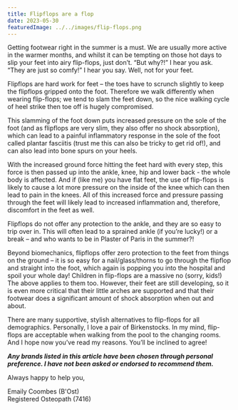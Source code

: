 ```yaml
---
title: Flipflops are a flop
date: 2023-05-30
featuredImage: ../../images/flip-flops.png
---
```


Getting footwear right in the summer is a must. We are usually more active in the warmer months, and whilst it can be tempting on those hot days to slip your feet into airy flip-flops, just don’t. “But why?!” I hear you ask. “They are just so comfy!” I hear you say. Well, not for your feet.

Flipflops are hard work for feet – the toes have to scrunch slightly to keep the flipflops gripped onto the foot. Therefore we walk differently when wearing flip-flops; we tend to slam the feet down, so the nice walking cycle of heel strike then toe off is hugely compromised.

This slamming of the foot down puts increased pressure on the sole of the foot (and as flipflops are very slim, they also offer no shock absorption), which can lead to a painful inflammatory response in the sole of the foot called plantar fasciitis (trust me this can also be tricky to get rid of!), and can also lead into bone spurs on your heels.

With the increased ground force hitting the feet hard with every step, this force is then passed up into the ankle, knee, hip and lower back - the whole body is affected. And if (like me) you have flat feet, the use of flip-flops is likely to cause a lot more pressure on the inside of the knee which can then lead to pain in the knees. All of this increased force and pressure passing through the feet will likely lead to increased inflammation and, therefore, discomfort in the feet as well.

Flipflops do not offer any protection to the ankle, and they are so easy to trip over in. This will often lead to a sprained ankle (if you’re lucky!) or a break – and who wants to be in Plaster of Paris in the summer?!

Beyond biomechanics, flipflops offer zero protection to the feet from things on the ground – it is so easy for a nail/glass/thorns to go through the flipflop and straight into the foot, which again is popping you into the hospital and spoil your whole day!
Children in flip-flops are a massive no (sorry, kids!) The above applies to them too. However, their feet are still developing, so it is even more critical that their little arches are supported and that their footwear does a significant amount of shock absorption when out and about.

There are many supportive, stylish alternatives to flip-flops for all demographics.  Personally, I love a pair of Birkenstocks. In my mind, flip-flops are acceptable when walking from the pool to the changing rooms. And I hope now you’ve read my reasons. You’ll be inclined to agree!

***Any brands listed in this article have been chosen through personal preference. I have not been asked or endorsed to recommend them.***

Always happy to help you,

Emaily Coombes (B'Ost)<br/>
Registered Osteopath (7416)